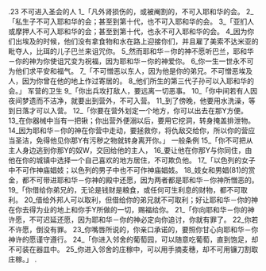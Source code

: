 .23 
不可进入圣会的人 
1_「凡外肾损伤的，或被阉割的，不可入耶和华的会。 
2_「私生子不可入耶和华的会；甚至到第十代，也不可入耶和华的会。 
3_「亚扪人或摩押人不可入耶和华的会；甚至到第十代，也永不可入耶和华的会。 4_因为你们出埃及的时候，他们没有拿食物和水在路上迎接你们，并且雇了美索不达米亚的毗夺人，比珥的儿子巴兰来诅咒你。 5_然而耶和华－你的神不愿听巴兰，耶和华－你的神为你使诅咒变为祝福，因为耶和华－你的神爱你。 6_你一生一世永不可为他们求平安和福气。 
7_「不可憎恶以东人，因为他是你的弟兄。不可憎恶埃及人，因为你曾在他的地上作过寄居的。 8_他们所生的第三代子孙可以入耶和华的会。」 
军营的卫生 
9_「你出兵攻打敌人，要远离一切恶事。 
10_「你中间若有人因夜间梦遗而不洁净，就要出到营外，不可入营。 11_到了傍晚，他要用水洗澡，等到日落才可以入营。 
12_「你要在营外划定一个地方，你可以出去在那Y方便。 13_在你器械中当有一把锹；你出营外便溺以后，要用它挖洞，转身掩盖排泄物。 14_因为耶和华－你的神在你营中走动，要拯救你，将仇敌交给你，所以你的营应当圣洁，免得他见你那Y有污秽之物就转身离开你。」 
一般条例 
15_「你不可把从主人身边逃到你那Y的奴W，交回给他的主人， 16_要让他在你那Y与你同住，由他在你的城镇中选择一个自己喜欢的地方居住，不可欺负他。 
17_「以色列的女子中不可作神庙娼妓；以色列的男子中也不可作神庙娼妓。 18_妓女和男娼(81)的赏金，都不可带进耶和华－你神的殿中还愿，因为两者都是耶和华－你神所憎恶的。 
19_「你借给你弟兄的，无论是钱财是粮食，或任何可生利息的财物，都不可取利。 20_借给外邦人可以取利，但借给你的弟兄就不可取利；好让耶和华－你的神在你去得为业的地上和你手Y所做的一切，赐福给你。 
21_「你向耶和华－你的神许愿，不可迟延还愿，因为耶和华－你的神必定向你追讨，你就有罪了。 22_你若不许愿，倒没有罪。 23_你嘴唇所说的，你亲口承诺的，要照你甘心向耶和华－你神许的愿谨守遵行。 
24_「你进入邻舍的葡萄园，可以随意吃葡萄，直到饱足，却不可装在器皿中。 25_你进入邻舍的庄稼中，可以用手摘麦穗，却不可用镰刀割取庄稼。」 
.